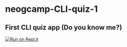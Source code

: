 # neogcamp-CLI-quiz-1
## First CLI quiz app (Do you know me?)


[![Run on Repl.it](https://replit.com/badge/github/VasuGargDev/neogcamp-CLI-quiz-1)](https://replit.com/@VASUGARG2/neogcamp-CLI-quiz-1?embed=1&output=1)

<!--     ![Run on Repl.it](https://replit.com/badge/github/VasuGargDev/neogcamp-CLI-quiz-1)      -->



